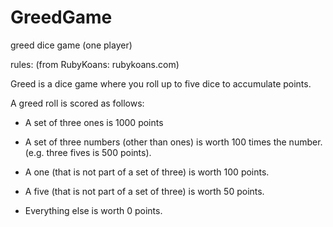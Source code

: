 
GreedGame
=========

greed dice game (one player)

rules:  (from RubyKoans: rubykoans.com)

Greed is a dice game where you roll up to five dice to accumulate
points.

A greed roll is scored as follows:
* A set of three ones is 1000 points

* A set of three numbers (other than ones) is worth 100 times the
   number. (e.g. three fives is 500 points).

* A one (that is not part of a set of three) is worth 100 points.

* A five (that is not part of a set of three) is worth 50 points.

* Everything else is worth 0 points.

